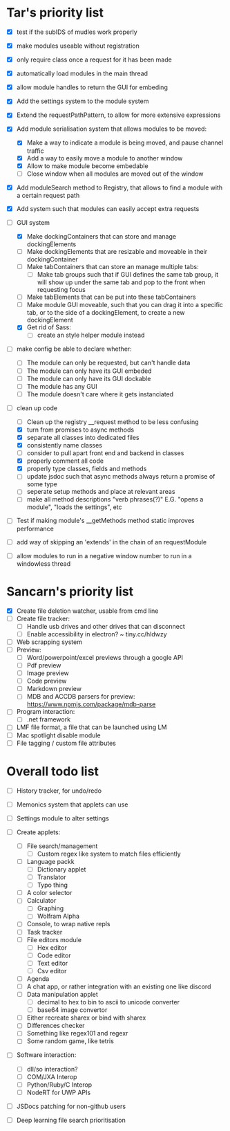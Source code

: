 # Tar's priority list

-   [x] test if the subIDS of mudles work properly
-   [x] make modules useable without registration
-   [x] only require class once a request for it has been made
-   [x] automatically load modules in the main thread
-   [x] allow module handles to return the GUI for embeding
-   [x] Add the settings system to the module system
-   [x] Extend the requestPathPattern, to allow for more extensive expressions
-   [x] Add module serialisation system that allows modules to be moved:

    -   [x] Make a way to indicate a module is being moved, and pause channel traffic
    -   [x] Add a way to easily move a module to another window
    -   [x] Allow to make module become embedable
    -   [ ] Close window when all modules are moved out of the window

-   [x] Add moduleSearch method to Registry, that allows to find a module with a certain request path
-   [x] Add system such that modules can easily accept extra requests

*   [ ] GUI system

    -   [x] Make dockingContainers that can store and manage dockingElements
    -   [ ] Make dockingElements that are resizable and moveable in their dockingContainer
    -   [ ] Make tabContainers that can store an manage multiple tabs:
        -   [ ] Make tab groups such that if GUI defines the same tab group, it will show up under the same tab and pop to the front when requesting focus
    -   [ ] Make tabElements that can be put into these tabContainers
    -   [ ] Make module GUI moveable, such that you can drag it into a specific tab, or to the side of a dockingElement, to create a new dockingElement
    -   [x] Get rid of Sass:
        -   [ ] create an style helper module instead

*   [ ] make config be able to declare whether:
    -   [ ] The module can only be requested, but can't handle data
    -   [ ] The module can only have its GUI embeded
    -   [ ] The module can only have its GUI dockable
    -   [ ] The module has any GUI
    -   [ ] The module doesn't care where it gets instanciated
*   [ ] clean up code
    -   [ ] Clean up the registry \_\_request method to be less confusing
    -   [x] turn from promises to async methods
    -   [x] separate all classes into dedicated files
    -   [x] consistently name classes
    -   [ ] consider to pull apart front end and backend in classes
    -   [x] properly comment all code
    -   [x] properly type classes, fields and methods
    -   [ ] update jsdoc such that async methods always return a promise of some type
    -   [ ] seperate setup methods and place at relevant areas
    -   [ ] make all method descriptions "verb phrases(?)" E.G. "opens a module", "loads the settings", etc
*   [ ] Test if making module's \_\_getMethods method static improves performance
*   [ ] add way of skipping an 'extends' in the chain of an requestModule
*   [ ] allow modules to run in a negative window number to run in a windowless thread

# Sancarn's priority list

-   [x] Create file deletion watcher, usable from cmd line
-   [ ] Create file tracker:
    -   [ ] Handle usb drives and other drives that can disconnect
    -   [ ] Enable accessibility in electron? ~ tiny.cc/hldwzy
-   [ ] Web scrapping system
-   [ ] Preview:
    -   [ ] Word/powerpoint/excel previews through a google API
    -   [ ] Pdf preview
    -   [ ] Image preview
    -   [ ] Code preview
    -   [ ] Markdown preview
    -   [ ] MDB and ACCDB parsers for preview: https://www.npmjs.com/package/mdb-parse
-   [ ] Program interaction:
    -   [ ] .net framework
-   [ ] LMF file format, a file that can be launched using LM
-   [ ] Mac spotlight disable module
-   [ ] File tagging / custom file attributes

# Overall todo list

-   [ ] History tracker, for undo/redo
-   [ ] Memonics system that applets can use
-   [ ] Settings module to alter settings

-   [ ] Create applets:
    -   [ ] File search/management
        -   [ ] Custom regex like system to match files efficiently
    -   [ ] Language packk
        -   [ ] Dictionary applet
        -   [ ] Translator
        -   [ ] Typo thing
    -   [ ] A color selector
    -   [ ] Calculator
        -   [ ] Graphing
        -   [ ] Wolfram Alpha
    -   [ ] Console, to wrap native repls
    -   [ ] Task tracker
    -   [ ] File editors module
        -   [ ] Hex editor
        -   [ ] Code editor
        -   [ ] Text editor
        -   [ ] Csv editor
    -   [ ] Agenda
    -   [ ] A chat app, or rather integration with an existing one like discord
    -   [ ] Data manipulation applet
        -   [ ] decimal to hex to bin to ascii to unicode converter
        -   [ ] base64 image convertor
    -   [ ] Either recreate sharex or bind with sharex
    -   [ ] Differences checker
    -   [ ] Something like regex101 and regexr
    -   [ ] Some random game, like tetris
-   [ ] Software interaction:
    -   [ ] dll/so interaction?
    -   [ ] COM/JXA Interop
    -   [ ] Python/Ruby/C Interop
    -   [ ] NodeRT for UWP APIs
-   [ ] JSDocs patching for non-github users
-   [ ] Deep learning file search prioritisation
